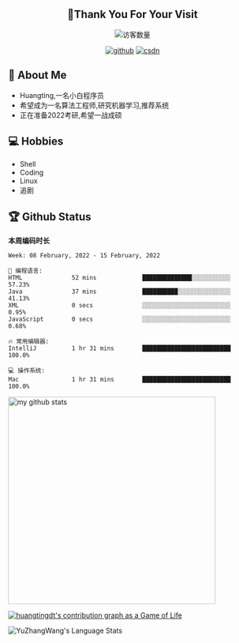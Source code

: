 <h2 align="center">👋Thank You For Your Visit</h2>
<div align="center">
<img src="https://profile-counter.glitch.me/Huangtingdt/count.svg" alt="访客数量">
</div>
  <p align="center">
    <a href="https://github.com/Huangtingdt/Huangtingdt"><img src="https://img.shields.io/badge/GitHub-ff79c6" alt="github"></a>
    <a href="https://blog.csdn.net/qq_43531216"><img src="https://img.shields.io/badge/CSDN-cf000e" alt="csdn"></a>
  </p>

## 🤵 About Me

  - Huangting,一名小白程序员
  - 希望成为一名算法工程师,研究机器学习,推荐系统
  - 正在准备2022考研,希望一战成硕

## 💻 Hobbies

  - Shell
  - Coding
  - Linux
  - 追剧

## 🏆 Github Status



  **本周编码时长**

  <!--START_SECTION:waka-->
```text
Week: 08 February, 2022 - 15 February, 2022

💬 编程语言: 
HTML              52 mins             ██████████████░░░░░░░░░░░   57.23% 
Java              37 mins             ██████████░░░░░░░░░░░░░░░   41.13% 
XML               0 secs              ░░░░░░░░░░░░░░░░░░░░░░░░░   0.95% 
JavaScript        0 secs              ░░░░░░░░░░░░░░░░░░░░░░░░░   0.68%

🔥 常用编辑器: 
IntelliJ          1 hr 31 mins        █████████████████████████   100.0%

💻 操作系统: 
Mac               1 hr 31 mins        █████████████████████████   100.0%

```


<!--END_SECTION:waka-->

<p align="left">
<img src="https://github-readme-stats.vercel.app/api?username=huangtingdt&show_icons=true&theme=tokyonight" alt="my github stats" width="420"/>
</P>

  [![huangtingdt's contribution graph as a Game of Life](https://github4life.herokuapp.com/huangtingdt.gif)](https://github4life.herokuapp.com/huangtingdt)

![YuZhangWang's Language Stats](https://github-readme-stats.anuraghazra1.vercel.app/api/top-langs/?username=huangtingdt&show_icons=true)

